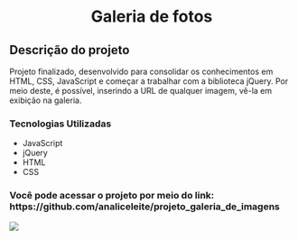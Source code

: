 <h1 align="center"> Galeria de fotos </h1>

<h2> Descrição do projeto </h2> 
<p> Projeto finalizado, desenvolvido para consolidar os conhecimentos em HTML, CSS, JavaScript e começar a trabalhar com a biblioteca jQuery. Por meio deste, é possível, inserindo a URL de qualquer imagem, vê-la em exibição na galeria.
</p2>

<h3> Tecnologias Utilizadas </h3>
<ul>
  <li>JavaScript</li>
  <li>jQuery</li>
  <li>HTML</li>
  <li>CSS</li>
</ul>

<h3> Você pode acessar o projeto por meio do link: https://github.com/analiceleite/projeto_galeria_de_imagens </h3>
<img src= "https://img.shields.io/badge/Status-Completed-green"/>